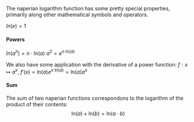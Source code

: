 The naperian logarithm function has some pretty special properties, primarily along other mathematical symbols and operators.

$ln(e) = 1$

#### Powers 
$ln(a^n) = n \cdot \mathsf{ln}(a)$
$a^2 = e^{n\ \mathsf{ln}(a)}$

We also have some application with the derivative of a power function:
$f: x \mapsto a^x,\ f'(x) = \mathsf{ln}(a)e^{x \ \mathsf{ln}(a)} = \mathsf{ln}(a)a^x$

#### Sum
The sum of two naperian functions correspondons to the logarithm of the product of their contents:
$$\mathsf{ln}(a) + \mathsf{ln}(b) = \mathsf{ln}(a \cdot b)$$

